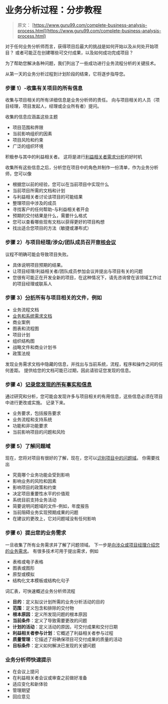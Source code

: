 # 业务分析过程：分步教程

> 原文： [https://www.guru99.com/complete-business-analysis-process.html](https://www.guru99.com/complete-business-analysis-process.html)

对于任何业务分析师而言，获得项目后最大的挑战是如何开始以及从何处开始项目？ 或者可能正在创建哪些可交付成果，以及如何成功完成项目？

为了帮助您解决各种问题，我们列出了一些成功进行业务流程分析的关键技术。

从第一天的业务分析过程到计划阶段的结束，它将逐步指导您。

### 步骤 1）-收集有关项目的所有信息

收集与项目相关的所有详细信息是业务分析师的责任。 向与项目相关的人员（项目经理，项目发起人，经理或企业所有者）提问。

收集的信息应涵盖这些主题

*   项目范围和界限
*   当前影响组织的因素
*   项目风险和约束
*   广泛的组织环境

积极参与其中的利益相关者。 这将是进行[利益相关者需求分析](/stakeholder-needs-analysis.html)的好时机

收集所有这些信息之后，分析您在项目中的角色并制作一份清单，作为业务分析师，您可以像

*   根据您以前的经验，您可以在当前项目中实现什么
*   当前项目所需的文档和计划
*   与利益相关者讨论该项目的可能结果
*   整理项目中涉及的成员
*   寻找客户的任何帮助-与利益相关者开会
*   预期的交付结果是什么，需要什么格式
*   您可以查看哪些现有文档以获得更好的项目构想
*   找出适合您项目的方法（敏捷或瀑布式）

### 步骤 2）与项目经理/涉众/团队成员召开[审核会议](/testing-review.html)

议程不明确可能会导致项目失败。

*   具体说明项目预期的结果。
*   让项目经理/利益相关者/团队成员参加会议并提出与项目有关的问题
*   您很有可能正在开发全新的项目，在这种情况下，请先咨询曾在该领域工作过的项目经理或联系人

### 步骤 3）[分析](/learn-software-requirements-analysis-with-case-study.html)所有与项目相关的文件，例如

*   业务流程文档
*   [业务和系统需求文档](/brs-vs-srs-the-myth-busted.html)
*   商业案例
*   图表和流程图
*   项目计划
*   组织结构图
*   战略文件和商业计划书
*   政策法规

发现业务需求文档中隐藏的信息，并找出与当前系统，流程，程序和操作之间的任何差距。 提供给您的文档可能已过期，因此请验证您发现的信息。

### 步骤 4）[记录您发现的所有事实和信息](/requirements-analysis-and-transformation-techniques.html)

通过研究和分析，您可能会发现许多与项目相关的有用信息，这些信息必须在项目中进行更改或实施。 记录下来。

*   业务要求，包括报告要求
*   业务流程和支持系统
*   功能和非功能要求
*   当前影响项目的问题和风险

### 步骤 5）了解问题域

现在，您将对项目有很好的了解，现在，您可以[识别项目中的问题域](/requirements-analysis-and-transformation-techniques.html)。 你需要找出

*   究竟哪个业务功能会受到影响
*   影响业务的风险和因素
*   影响项目的政策和约束
*   决定项目重要性水平的价值观
*   系统目前支持业务活动
*   简要说明问题域的文件-例如，年度报告
*   当前阻碍业务实现预期成果的问题
*   在建议的更改上，它对问题域没有任何影响

### 步骤 6）提出您的业务需求

一旦收集了所有业务需求并了解了问题领域。 下一步是[向涉众或项目经理介绍您的业务需求](/present-requirements-business-analyst.html)。 有很多技术可用于提出需求，例如

*   表格或电子表格
*   图表或图形
*   原型或模拟
*   结构化文本模板或结构化句子

词汇表，可快速概述业务分析师流程

*   **目的**：定义拟议计划所需的业务分析活动的目的
*   **范围**：定义包含和排除的交付物
*   **根本原因**：定义所发现问题的根本原因
*   **当前条件**：定义了导致需要更改的问题
*   **计划的活动**：定义活动的原因，可交付成果和交付日期
*   **利益相关者参与计划**：它概述了利益相关者参与过程
*   **质量管理**：它描述了将确保项目可交付成果的质量的活动
*   **目标条件**：定义如何解决已发现的关键问题

### 业务分析师快速提示

*   在会议上提问
*   在利益相关者会议或审查之前做好准备
*   适应变化和新体验
*   管理期望
*   回应意见